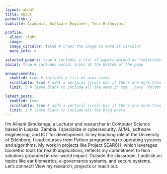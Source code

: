 ```yaml
---
layout: about
title: About
permalink: /
subtitle: Academic, Software Engineer, Tech Enthusiast

profile:
  align: right
  image: 
  image_circular: false # crops the image to make it circular
  more_info: >

selected_papers: true # includes a list of papers marked as "selected={true}"
social: true # includes social icons at the bottom of the page

announcements:
  enabled: true # includes a list of news items
  scrollable: true # adds a vertical scroll bar if there are more than 3 news items
  limit: 5 # leave blank to include all the news in the `_news` folder

latest_posts:
  enabled: true
  scrollable: true # adds a vertical scroll bar if there are more than 3 new posts items
  limit: 3 # leave blank to include all the blog posts
---
```


I’m Alinani Simukanga, a Lecturer and researcher in Computer Science based in Lusaka, Zambia. I specialize in cybersecurity, AI/ML, software engineering, and ICT for development. In my teaching role at the University of Edenberg, I lead courses from Python programming to operating systems and algorithms. My work in projects like Project SEARCH, which leverages biometric tools for health applications, reflects my commitment to tech solutions grounded in real-world impact. Outside the classroom, I publish on topics like ear biometrics, e-governance systems, and secure systems. Let’s connect! View my research, projects or reach out.